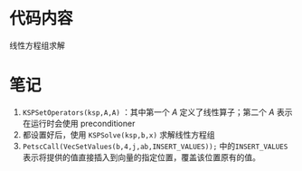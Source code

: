 # 代码内容
线性方程组求解

# 笔记
1. `KSPSetOperators(ksp,A,A)` ：其中第一个 $A$ 定义了线性算子；第二个 $A$ 表示在运行时会使用 preconditioner 
2. 都设置好后，使用 `KSPSolve(ksp,b,x)` 求解线性方程组
3. `PetscCall(VecSetValues(b,4,j,ab,INSERT_VALUES));` 中的`INSERT_VALUES`表示将提供的值直接插入到向量的指定位置，覆盖该位置原有的值。